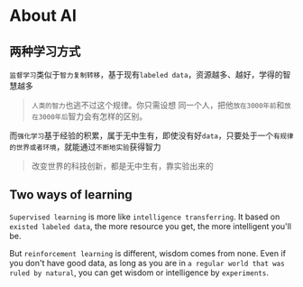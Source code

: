 # About AI

## 两种学习方式

`监督学习`类似于`智力复制转移`，基于现有`labeled data`，资源越多、越好，学得的智慧越多

> `人类的智力`也逃不过这个规律。你只需设想 同一个人，把他`放在3000年前`和`放在3000年后`智力会有怎样的区别。

而`强化学习`基于经验的积累，属于无中生有，即使没有好`data`，只要处于一个`有规律的世界或者环境`，就能通过`不断地实验`获得智力

> 改变世界的科技创新，都是无中生有，靠实验出来的

## Two ways of learning

`Supervised learning` is more like `intelligence transferring`. It based on `existed labeled data`, the more resource you get, the more intelligent you'll be. 

But `reinforcement learning` is different, wisdom comes from none. Even if you don't have good data, as long as you are in `a regular world that was ruled by natural`, you can get wisdom or intelligence by `experiments`.

